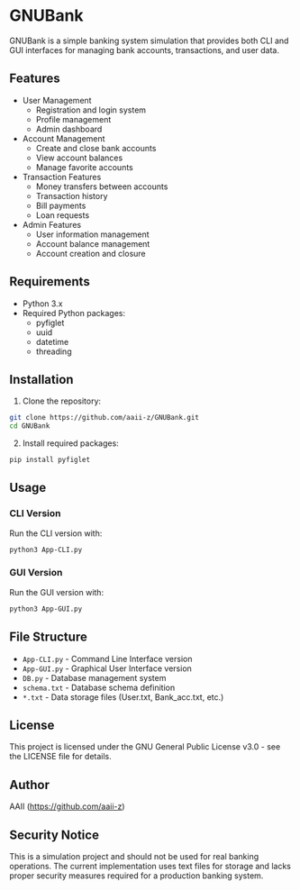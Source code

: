 # GNUBank

GNUBank is a simple banking system simulation that provides both CLI and GUI interfaces for managing bank accounts, transactions, and user data.

## Features

- User Management
  - Registration and login system
  - Profile management
  - Admin dashboard
- Account Management
  - Create and close bank accounts
  - View account balances
  - Manage favorite accounts
- Transaction Features
  - Money transfers between accounts
  - Transaction history
  - Bill payments
  - Loan requests
- Admin Features
  - User information management
  - Account balance management
  - Account creation and closure

## Requirements

- Python 3.x
- Required Python packages:
  - pyfiglet
  - uuid
  - datetime
  - threading

## Installation

1. Clone the repository:
```bash
git clone https://github.com/aaii-z/GNUBank.git
cd GNUBank
```

2. Install required packages:
```bash
pip install pyfiglet
```

## Usage

### CLI Version
Run the CLI version with:
```bash
python3 App-CLI.py
```

### GUI Version
Run the GUI version with:
```bash
python3 App-GUI.py
```

## File Structure

- `App-CLI.py` - Command Line Interface version
- `App-GUI.py` - Graphical User Interface version
- `DB.py` - Database management system
- `schema.txt` - Database schema definition
- `*.txt` - Data storage files (User.txt, Bank_acc.txt, etc.)

## License

This project is licensed under the GNU General Public License v3.0 - see the LICENSE file for details.

## Author

AAII (https://github.com/aaii-z)

## Security Notice

This is a simulation project and should not be used for real banking operations. The current implementation uses text files for storage and lacks proper security measures required for a production banking system.
